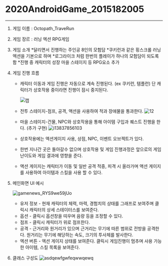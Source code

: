 # 2020AndroidGame_2015182005
*****************************************************************************************************

1. 게임 이름 : Octopath_TraveRun

2. 게임 장르 : 러닝 엑션 RPG게임

3. 게임 소개
    *달리면서 진행하는 주인공 8인의 모험담
    *쿠키런과 같은 횡스크롤 러닝 엑션을 기본으로 하며
    *로그라이크 처럼 한번의 플레이가 하나의 모험담이 되도록함
    *진행 중 캐릭터의 성장 마을 스테이지 등 RPG요소 추가

4. 게임 진행 흐름
    * 캐릭터 이동과 게임 진행은 자동으로 계속 진행된다. (ex 쿠키런, 템플런)
      단 캐릭터가 상호작용 중이라면 진행이 잠시 중지된다. 

      ![캡](https://user-images.githubusercontent.com/43131612/80436290-c5080600-8939-11ea-984f-1c0f9039cc8d.jpg)
   
    
    * 전투 스테이지-점프, 공격, 액션을 사용하여 적과 장애물을 통과한다.
      ![12](https://user-images.githubusercontent.com/43131612/80436375-f54fa480-8939-11ea-81f4-038d7885c3f7.jpg)   

    * 마을 스테이지-건물, NPC와 상호작용을 통해 아이템 구입과 퀘스트 진행을 한다.  (추가 구현)
      ![i13837856103](https://user-images.githubusercontent.com/43131612/80436198-938f3a80-8939-11ea-98c2-44a1ae93b3d4.jpg)
    
    * 상호작용에는 액션게이지 사용, 상점, NPC, 이벤트 오브젝트가 있다.

    * 한번 지나간 곳은 돌아갈수 없으며 상호작용 및 게임 진행과정은
      앞으로의 게임 난이도와 게임 결과에 영향을 준다.  

    * 액션 게이지는 캐릭터가 이동 및 일반 공격 적중, 피격 시 올라가며
      액션 게이지를 사용하여 아이템과 스킬을 사용 할 수 있다. 

5. 메인화면 UI 예시

    ![gamenews_RYS9we59jUo](https://user-images.githubusercontent.com/43131612/80436417-07314780-893a-11ea-8c03-6fd8f6bab1b2.jpg)
    
    * 유저 정보 - 현재 캐릭터의 체력, 마력, 경험치의 상태를 그래프로 보여주며
      클릭시 캐릭터의 상세 스테이터스를 보여준다.
    * 옵션 - 클릭시 옵션창을 띠우며 음량 등을 조정할 수 있다.
    * 점프 - 클릭시 캐릭터가 위로 점프한다.
    * 공격 - 근거리와 원거리가 있으며 근거리는 무기에 따른 범위로 전방을 공격한다.
               원거리는 무기에 해당하는 속도, 크기의 투사체를 발사한다.  
    * 엑션 버튼 - 엑션 게이지 상태를 보여준다.
      클릭시 게임진행이 멈추며 사용 가능한 아이템, 스킬 목록을 보여준다.
    
6. 클래스 구성도
   ![asdqewfgwfeqwwqewq](https://user-images.githubusercontent.com/43131612/80442870-d573ad00-8948-11ea-93c7-8312c642b527.JPG)
